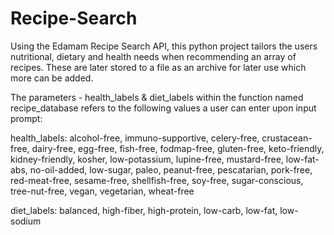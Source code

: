 # Recipe-Search

Using the Edamam Recipe Search API, this python project tailors the users nutritional, dietary and health needs when recommending an array of recipes. These are later stored to a file as an archive for later use which more can be added.

The parameters - health_labels & diet_labels within the function named recipe_database refers to the following values a user can enter upon input prompt:

health_labels: alcohol-free, immuno-supportive, celery-free, crustacean-free, dairy-free, egg-free, fish-free, fodmap-free, gluten-free, keto-friendly, kidney-friendly, kosher, low-potassium, lupine-free, mustard-free, low-fat-abs, no-oil-added, low-sugar, paleo, peanut-free, pescatarian, pork-free, red-meat-free, sesame-free, shellfish-free, soy-free, sugar-conscious, tree-nut-free, vegan, vegetarian, wheat-free

diet_labels: balanced, high-fiber, high-protein, low-carb, low-fat, low-sodium
